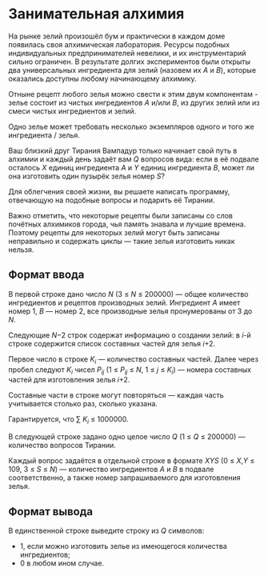 # Занимательная алхимия

На рынке зелий произошёл бум и практически в каждом доме появилась своя алхимическая лаборатория. Ресурсы подобных индивидуальных предпринимателей невелики, и их инструментарий сильно ограничен. В результате долгих экспериментов были открыты два универсальных ингредиента для зелий (назовем их _A_ и _B_), которые оказались доступны любому начинающему алхимику.

Отныне рецепт любого зелья можно свести к этим двум компонентам - зелье состоит из чистых ингредиентов _A_ и/или _B_, из других зелий или из смеси чистых ингредиентов и зелий.

Одно зелье может требовать несколько экземпляров одного и того же ингредиента / зелья.

Ваш близкий друг Тирания Вампадур только начинает свой путь в алхимии и каждый день задаёт вам _Q_ вопросов вида: если в её подвале осталось _X_ единиц ингредиента _A_ и _Y_ единиц ингредиента _B_, может ли она изготовить один пузырёк зелья номер _S_?

Для облегчения своей жизни, вы решаете написать программу, отвечающую на подобные вопросы и подарить её Тирании.

Важно отметить, что некоторые рецепты были записаны со слов почётных алхимиков города, чья память знавала и лучшие времена. Поэтому рецепты для некоторых зелий могут быть записаны неправильно и содержать циклы — такие зелья изготовить никак нельзя. 


## Формат ввода
В первой строке дано число _N_ (3 ≤ _N_ ≤ 200000) — общее количество ингредиентов и рецептов производных зелий. Ингредиент _A_ имеет номер 1, _B_ — номер 2, все производные зелья пронумерованы от 3 до _N_.

Следующие _N_−2 строк содержат информацию о создании зелий: в _i_-й строке содержится список составных частей для зелья _i_+2.

Первое число в строке _K_<sub>_i_</sub> — количество составных частей. Далее через пробел следуют _K_<sub>_i_</sub> чисел _P_<sub>_ij_</sub> (1 ≤ _P_<sub>_ij_</sub> ≤ _N_, 1 ≤ _j_ ≤ _K_<sub>_i_</sub>) — номера составных частей для изготовления зелья _i_+2.

Составные части в строке могут повторяться — каждая часть учитывается столько раз, сколько указана.

Гарантируется, что ∑ _K_<sub>_i_</sub> ≤ 1000000.

В следующей строке задано одно целое число _Q_ (1 ≤ _Q_ ≤ 200000) — количество вопросов Тирании.

Каждый вопрос задаётся в отдельной строке в формате _XYS_ (0 ≤ _X_,_Y_ ≤ 109, 3 ≤ _S_ ≤ _N_) — количество ингредиентов _A_ и _B_ в подвале соответственно, а также номер запрашиваемого для изготовления зелья.

## Формат вывода
В единственной строке выведите строку из _Q_ символов:

- 1, если можно изготовить зелье из имеющегося количества ингредиентов;
- 0 в любом ином случае.


